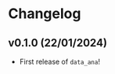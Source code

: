 # Changelog

<!--next-version-placeholder-->

## v0.1.0 (22/01/2024)

- First release of `data_ana`!